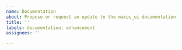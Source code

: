 ```yaml
---
name: Documentation
about: Propose or request an update to the macos_ui documentation
title: ''
labels: documentation, enhancement
assignees: ''

---
```



